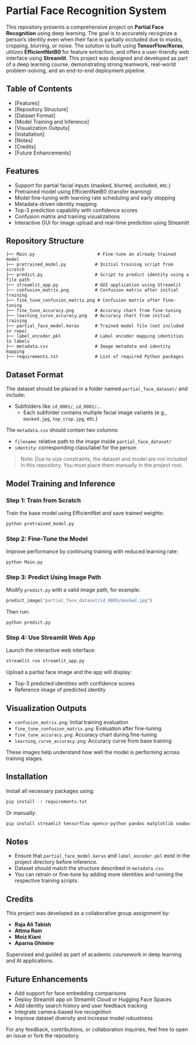 # Partial Face Recognition System

This repository presents a comprehensive project on **Partial Face Recognition** using deep learning. The goal is to accurately recognize a person’s identity even when their face is partially occluded due to
masks, cropping, blurring, or noise. The solution is built using **TensorFlow/Keras**, utilizes **EfficientNetB0** for feature extraction, and offers a user-friendly web interface using **Streamlit**.
This project was designed and developed as part of a deep learning course, demonstrating strong teamwork, real-world problem-solving, and an end-to-end deployment pipeline.

## Table of Contents
- [Features]
- [Repository Structure]
- [Dataset Format]
- [Model Training and Inference]
- [Visualization Outputs]
- [Installation]
- [Notes]
- [Credits]
- [Future Enhancements]

## Features

- Support for partial facial inputs (masked, blurred, occluded, etc.)
- Pretrained model using EfficientNetB0 (transfer learning)
- Model fine-tuning with learning rate scheduling and early stopping
- Metadata-driven identity mapping
- Top-3 prediction capability with confidence scores
- Confusion matrix and training visualizations
- Interactive GUI for image upload and real-time prediction using Streamlit

## Repository Structure

```
├── Main.py                        # Fine-tune an already trained model
├── pretrained_model.py           # Initial training script from scratch
├── predict.py                    # Script to predict identity using a file path
├── streamlit_app.py              # GUI application using Streamlit
├── confusion_matrix.png          # Confusion matrix after initial training
├── fine_tune_confusion_matrix.png # Confusion matrix after fine-tuning
├── fine_tune_accuracy.png        # Accuracy chart from fine-tuning
├── learning_curve_accuracy.png   # Accuracy chart from initial training
├── partial_face_model.keras      # Trained model file (not included in repo)
├── label_encoder.pkl             # Label encoder mapping identities to labels
├── metadata.csv                  # Image metadata and identity mapping
├── requirements.txt              # List of required Python packages
```

## Dataset Format

The dataset should be placed in a folder named `partial_face_dataset/` and include:

- Subfolders like `id_0001/`, `id_0002/`...
  - Each subfolder contains multiple facial image variants (e.g., `masked.jpg`, `top_crop.jpg`, etc.)

The `metadata.csv` should contain two columns:
- `filename`: relative path to the image inside `partial_face_dataset/`
- `identity`: corresponding class/label for the person

> Note: Due to size constraints, the dataset and model are not included in this repository. You must place them manually in the project root.

## Model Training and Inference

### Step 1: Train from Scratch
Train the base model using EfficientNet and save trained weights:
```bash
python pretrained_model.py
```

### Step 2: Fine-Tune the Model
Improve performance by continuing training with reduced learning rate:
```bash
python Main.py
```

### Step 3: Predict Using Image Path
Modify `predict.py` with a valid image path, for example:
```python
predict_image("partial_face_dataset/id_0005/masked.jpg")
```
Then run:
```bash
python predict.py
```

### Step 4: Use Streamlit Web App
Launch the interactive web interface:
```bash
streamlit run streamlit_app.py
```
Upload a partial face image and the app will display:
- Top-3 predicted identities with confidence scores
- Reference image of predicted identity

## Visualization Outputs

- `confusion_matrix.png`: Initial training evaluation
- `fine_tune_confusion_matrix.png`: Evaluation after fine-tuning
- `fine_tune_accuracy.png`: Accuracy chart during fine-tuning
- `learning_curve_accuracy.png`: Accuracy curve from base training

These images help understand how well the model is performing across training stages.

## Installation

Install all necessary packages using:
```bash
pip install -r requirements.txt
```
Or manually:
```bash
pip install streamlit tensorflow opencv-python pandas matplotlib seaborn scikit-learn
```

## Notes

- Ensure that `partial_face_model.keras` and `label_encoder.pkl` exist in the project directory before inference.
- Dataset should match the structure described in `metadata.csv`.
- You can retrain or fine-tune by adding more identities and running the respective training scripts.

## Credits

This project was developed as a collaborative group assignment by:

- **Raja Ali Tabish**  
- **Attma Ram**  
- **Moiz Kiani**  
- **Aparna Ghimire**

Supervised and guided as part of academic coursework in deep learning and AI applications.

## Future Enhancements

- Add support for face embedding comparisons
- Deploy Streamlit app on Streamlit Cloud or Hugging Face Spaces
- Add identity search history and user feedback tracking
- Integrate camera-based live recognition
- Improve dataset diversity and increase model robustness

For any feedback, contributions, or collaboration inquiries, feel free to open an issue or fork the repository.

